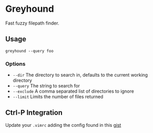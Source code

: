 # Greyhound

Fast fuzzy filepath finder.

## Usage

    greyhound --query foo

### Options

* `--dir` The directory to search in, defaults to the current working directory
* `--query` The string to search for
* `--exclude` A comma separated list of directories to ignore
* `--limit` Limits the number of files returned

## Ctrl-P Integration

Update your `.vimrc` adding the config found in this [gist](https://gist.github.com/cloud8421/5510765)
